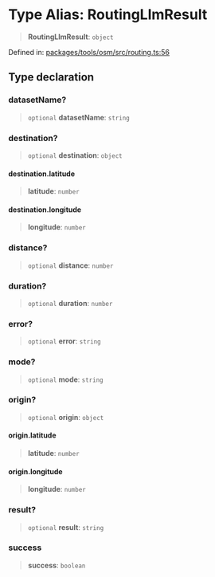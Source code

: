 # Type Alias: RoutingLlmResult

> **RoutingLlmResult**: `object`

Defined in: [packages/tools/osm/src/routing.ts:56](https://github.com/GeoDaCenter/openassistant/blob/0a6a7e7306d75a25dc968b3117f04cb7bd613bec/packages/tools/osm/src/routing.ts#L56)

## Type declaration

### datasetName?

> `optional` **datasetName**: `string`

### destination?

> `optional` **destination**: `object`

#### destination.latitude

> **latitude**: `number`

#### destination.longitude

> **longitude**: `number`

### distance?

> `optional` **distance**: `number`

### duration?

> `optional` **duration**: `number`

### error?

> `optional` **error**: `string`

### mode?

> `optional` **mode**: `string`

### origin?

> `optional` **origin**: `object`

#### origin.latitude

> **latitude**: `number`

#### origin.longitude

> **longitude**: `number`

### result?

> `optional` **result**: `string`

### success

> **success**: `boolean`
